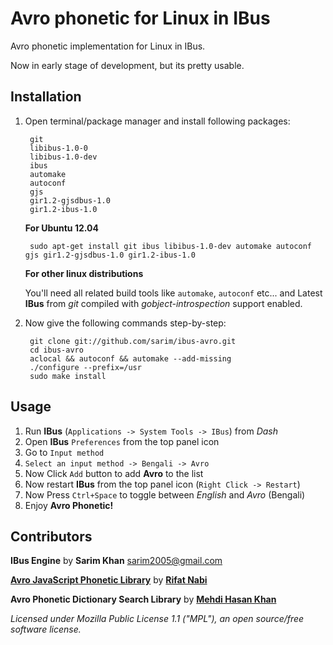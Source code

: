 # Avro phonetic for Linux in IBus
Avro phonetic implementation for Linux in IBus.

Now in early stage of development, but its pretty usable.

## Installation

1. Open terminal/package manager and install following packages:
 
		git 
		libibus-1.0-0
		libibus-1.0-dev
		ibus
		automake 
		autoconf
		gjs
		gir1.2-gjsdbus-1.0
		gir1.2-ibus-1.0

    __For Ubuntu 12.04__
    
    	sudo apt-get install git ibus libibus-1.0-dev automake autoconf gjs gir1.2-gjsdbus-1.0 gir1.2-ibus-1.0
	
	
    __For other linux distributions__
    
    You'll need all related build tools like `automake`, `autoconf` etc...
    and Latest __IBus__ from _git_ compiled with _gobject-introspection_ support enabled.

2. Now give the following commands step-by-step:

		git clone git://github.com/sarim/ibus-avro.git
		cd ibus-avro
		aclocal && autoconf && automake --add-missing
		./configure --prefix=/usr
		sudo make install


## Usage
 1. Run __IBus__ (`Applications -> System Tools -> IBus`) from _Dash_
 2. Open __IBus__ `Preferences` from the top panel icon  
 3. Go to `Input method`
 4. `Select an input method -> Bengali -> Avro`
 5. Now Click `Add` button to add __Avro__ to the list
 6. Now restart __IBus__ from the top panel icon (`Right Click -> Restart`)
 7. Now Press `Ctrl+Space` to toggle between _English_ and _Avro_ (Bengali)
 8. Enjoy __Avro Phonetic!__


## Contributors
 
__IBus Engine__ by __Sarim Khan__ <sarim2005@gmail.com>

[__Avro JavaScript Phonetic Library__](https://github.com/torifat/jsAvroPhonetic) by [__Rifat Nabi__](https://github.com/torifat)

__Avro Phonetic Dictionary Search Library__ by [__Mehdi Hasan Khan__](https://github.com/omicronlab)

_Licensed under Mozilla Public License 1.1 ("MPL"), an open source/free software license._